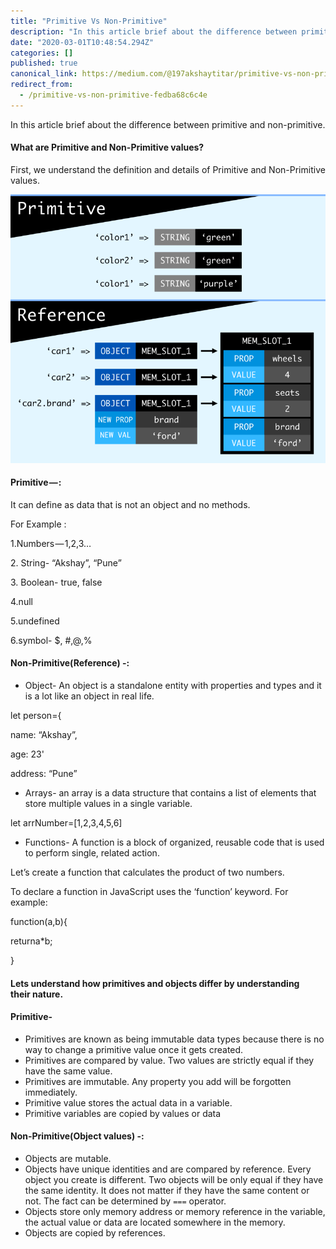 ```yaml
---
title: "Primitive Vs Non-Primitive"
description: "In this article brief about the difference between primitive and non-primitive."
date: "2020-03-01T10:48:54.294Z"
categories: []
published: true
canonical_link: https://medium.com/@197akshaytitar/primitive-vs-non-primitive-fedba68c6c4e
redirect_from:
  - /primitive-vs-non-primitive-fedba68c6c4e
---
```


In this article brief about the difference between primitive and non-primitive.

#### What are Primitive and Non-Primitive values?

First, we understand the definition and details of Primitive and Non-Primitive values.

![](./asset-1.png)

#### Primitive — :

It can define as data that is not an object and no methods.

For Example :

1.Numbers — 1,2,3…

2\. String- “Akshay”, “Pune”

3\. Boolean- true, false

4.null

5.undefined

6.symbol- $, #,@,%

#### Non-Primitive(Reference) -:

-   Object- An object is a standalone entity with properties and types and it is a lot like an object in real life.

let person={

name: “Akshay”,

age: 23'

address: “Pune”

-   Arrays- an array is a data structure that contains a list of elements that store multiple values in a single variable.

let arrNumber=\[1,2,3,4,5,6\]

-   Functions- A function is a block of organized, reusable code that is used to perform single, related action.

Let’s create a function that calculates the product of two numbers.

To declare a function in JavaScript uses the ‘function’ keyword. For example:

function(a,b){

returna\*b;

}

#### Lets understand how primitives and objects differ by understanding their nature.

#### Primitive-

-   Primitives are known as being immutable data types because there is no way to change a primitive value once it gets created.
-   Primitives are compared by value. Two values are strictly equal if they have the same value.
-   Primitives are immutable. Any property you add will be forgotten immediately.
-   Primitive value stores the actual data in a variable.
-   Primitive variables are copied by values or data

#### Non-Primitive(Object values) -:

-   Objects are mutable.
-   Objects have unique identities and are compared by reference. Every object you create is different. Two objects will be only equal if they have the same identity. It does not matter if they have the same content or not. The fact can be determined by `===` operator.
-   Objects store only memory address or memory reference in the variable, the actual value or data are located somewhere in the memory.
-   Objects are copied by references.
